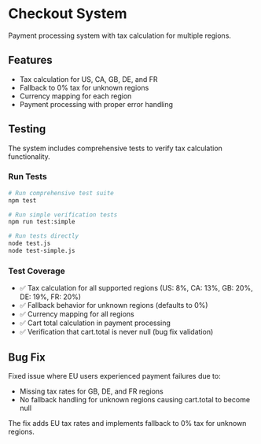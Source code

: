 # Checkout System

Payment processing system with tax calculation for multiple regions.

## Features

- Tax calculation for US, CA, GB, DE, and FR
- Fallback to 0% tax for unknown regions  
- Currency mapping for each region
- Payment processing with proper error handling

## Testing

The system includes comprehensive tests to verify tax calculation functionality.

### Run Tests

```bash
# Run comprehensive test suite
npm test

# Run simple verification tests
npm run test:simple

# Run tests directly
node test.js
node test-simple.js
```

### Test Coverage

- ✅ Tax calculation for all supported regions (US: 8%, CA: 13%, GB: 20%, DE: 19%, FR: 20%)
- ✅ Fallback behavior for unknown regions (defaults to 0%)
- ✅ Currency mapping for all regions
- ✅ Cart total calculation in payment processing
- ✅ Verification that cart.total is never null (bug fix validation)

## Bug Fix

Fixed issue where EU users experienced payment failures due to:
- Missing tax rates for GB, DE, and FR regions
- No fallback handling for unknown regions causing cart.total to become null

The fix adds EU tax rates and implements fallback to 0% tax for unknown regions.